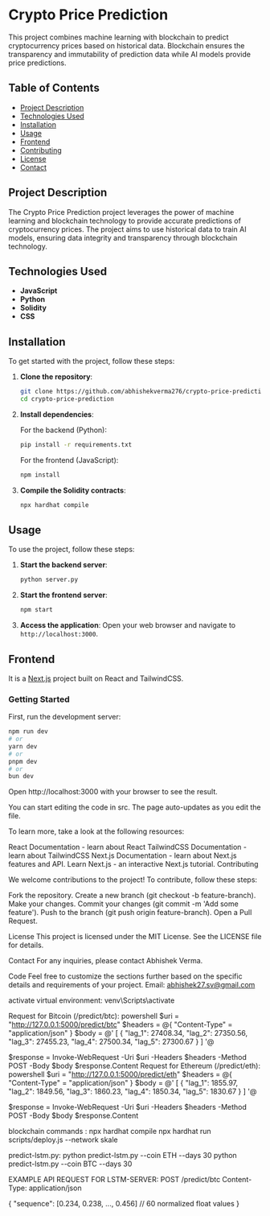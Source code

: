 # Crypto Price Prediction

This project combines machine learning with blockchain to predict cryptocurrency prices based on historical data. Blockchain ensures the transparency and immutability of prediction data while AI models provide price predictions.

## Table of Contents

- [Project Description](#project-description)
- [Technologies Used](#technologies-used)
- [Installation](#installation)
- [Usage](#usage)
- [Frontend](#frontend)
- [Contributing](#contributing)
- [License](#license)
- [Contact](#contact)

## Project Description

The Crypto Price Prediction project leverages the power of machine learning and blockchain technology to provide accurate predictions of cryptocurrency prices. The project aims to use historical data to train AI models, ensuring data integrity and transparency through blockchain technology.

## Technologies Used

- **JavaScript**
- **Python**
- **Solidity**
- **CSS**

## Installation

To get started with the project, follow these steps:

1. **Clone the repository**:
    ```bash
    git clone https://github.com/abhishekverma276/crypto-price-prediction.git
    cd crypto-price-prediction
    ```

2. **Install dependencies**:

    For the backend (Python):
    ```bash
    pip install -r requirements.txt
    ```

    For the frontend (JavaScript):
    ```bash
    npm install
    ```

3. **Compile the Solidity contracts**:
    ```bash
    npx hardhat compile
    ```

## Usage

To use the project, follow these steps:

1. **Start the backend server**:
    ```bash
    python server.py
    ```

2. **Start the frontend server**:
    ```bash
    npm start
    ```

3. **Access the application**:
    Open your web browser and navigate to `http://localhost:3000`.

## Frontend

It is a [Next.js](https://nextjs.org/) project built on React and TailwindCSS.

### Getting Started

First, run the development server:

```bash
npm run dev
# or
yarn dev
# or
pnpm dev
# or
bun dev
```
Open http://localhost:3000 with your browser to see the result.

You can start editing the code in src. The page auto-updates as you edit the file.

To learn more, take a look at the following resources:

React Documentation - learn about React
TailwindCSS Documentation - learn about TailwindCSS
Next.js Documentation - learn about Next.js features and API.
Learn Next.js - an interactive Next.js tutorial.
Contributing

We welcome contributions to the project! To contribute, follow these steps:

Fork the repository.
Create a new branch (git checkout -b feature-branch).
Make your changes.
Commit your changes (git commit -m 'Add some feature').
Push to the branch (git push origin feature-branch).
Open a Pull Request.

License
This project is licensed under the MIT License. See the LICENSE file for details.

Contact
For any inquiries, please contact Abhishek Verma.

Code
Feel free to customize the sections further based on the specific details and requirements of your project.
Email: abhishek27.sv@gmail.com

activate virtual environment: venv\Scripts\activate

Request for Bitcoin (/predict/btc):
powershell
$uri = "http://127.0.0.1:5000/predict/btc"
$headers = @{
    "Content-Type" = "application/json"
}
$body = @'
[
  {
    "lag_1": 27408.34,
    "lag_2": 27350.56,
    "lag_3": 27455.23,
    "lag_4": 27500.34,
    "lag_5": 27300.67
  }
]
'@

$response = Invoke-WebRequest -Uri $uri -Headers $headers -Method POST -Body $body
$response.Content
Request for Ethereum (/predict/eth):
powershell
$uri = "http://127.0.0.1:5000/predict/eth"
$headers = @{
    "Content-Type" = "application/json"
}
$body = @'
[
  {
    "lag_1": 1855.97,
    "lag_2": 1849.56,
    "lag_3": 1860.23,
    "lag_4": 1850.34,
    "lag_5": 1830.67
  }
]
'@

$response = Invoke-WebRequest -Uri $uri -Headers $headers -Method POST -Body $body
$response.Content


blockchain commands : 
npx hardhat compile
npx hardhat run scripts/deploy.js --network skale


predict-lstm.py: 
python predict-lstm.py --coin ETH --days 30
python predict-lstm.py --coin BTC --days 30

EXAMPLE API REQUEST FOR LSTM-SERVER: 
POST /predict/btc
Content-Type: application/json

{
  "sequence": [0.234, 0.238, ..., 0.456]  // 60 normalized float values
}
